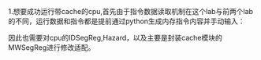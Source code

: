 1.想要成功运行带cache的cpu,首先由于指令数据读取机制在这个lab与前两个lab的不同，运行数据和指令都是提前通过python生成内存指令内容并手动输入：

 

因此也需要对cpu的IDSegReg,Hazard，以及主要是封装cache模块的MWSegReg进行修改适配。